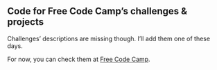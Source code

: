 ## Code for Free Code Camp’s challenges & projects


Challenges’ descriptions are missing though. I’ll add them one of these days.

For now, you can check them at [Free Code Camp](http://www.freecodecamp.com).
